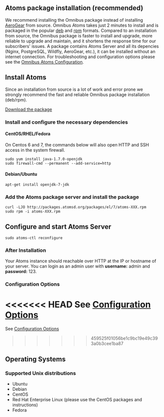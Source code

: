 ## Atoms package installation (recommended)
We recommend installing the Omnibus package instead of installing [AeroGear](https://github.com/aerogear/aerogear-unifiedpush-server) from source. Omnibus Atoms takes just 2 minutes to install and is packaged in the popular [deb](http://packages.atomsd.org/packages/) and [rpm](http://packages.atomsd.org/packages/) formats. Compared to an installation from source, the Omnibus package is faster to install and upgrade, more reliable to upgrade and maintain, and it shortens the response time for our subscribers' issues. A package contains Atoms Server and all its depencies (Nginx, PostgreSQL, Wildfly, AeroGear, etc.), it can be installed without an internet connection. For troubleshooting and configuration options please see the [Omnibus Atoms Configuration](settings/configuration.md#configuration-options).

## Install Atoms
Since an installation from source is a lot of work and error prone we strongly recommend the fast and reliable Omnibus package installation (deb/rpm).

[Download the package](http://packages.atomsd.org/packages/)
### Install and configure the necessary dependencies
#### CentOS/RHEL/Fedora
On Centos 6 and 7, the commands below will also open HTTP and SSH access in the system firewall.

    sudo yum install java-1.7.0-openjdk
    sudo firewall-cmd --permanent --add-service=http

#### Debian/Ubuntu

    apt-get install openjdk-7-jdk

### Add the Atoms package server and install the package

    curl -LJO http://packages.atomsd.org/packages/el/7/atoms-XXX.rpm
    sudo rpm -i atoms-XXX.rpm

## Configure and start Atoms Server
    sudo atoms-ctl reconfigure

### After Installation 
Your Atoms instance should reachable over HTTP at the IP or hostname of your server. You can login as an admin user with **username:** admin and **password:** 123.

### Configuration Options 
<<<<<<< HEAD
See [Configuration Options](settings/atoms-configuration-options.md)
=======
See [Configuration Options](doc/settings/atoms-configuration-options.md)
>>>>>>> 459525f01056be1c9bc19e49c393a0b3cee1ba87

## Operating Systems
### Supported Unix distributions

* Ubuntu
* Debian
* CentOS
* Red Hat Enterprise Linux (please use the CentOS packages and instructions)
* Fedora
